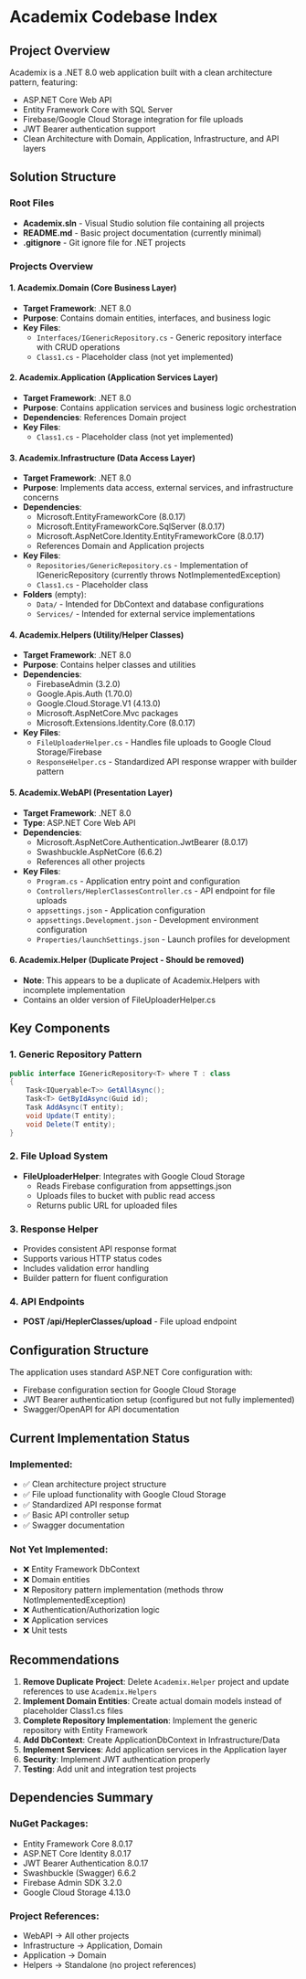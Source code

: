 # Academix Codebase Index

## Project Overview
Academix is a .NET 8.0 web application built with a clean architecture pattern, featuring:
- ASP.NET Core Web API
- Entity Framework Core with SQL Server
- Firebase/Google Cloud Storage integration for file uploads
- JWT Bearer authentication support
- Clean Architecture with Domain, Application, Infrastructure, and API layers

## Solution Structure

### Root Files
- **Academix.sln** - Visual Studio solution file containing all projects
- **README.md** - Basic project documentation (currently minimal)
- **.gitignore** - Git ignore file for .NET projects

### Projects Overview

#### 1. **Academix.Domain** (Core Business Layer)
- **Target Framework**: .NET 8.0
- **Purpose**: Contains domain entities, interfaces, and business logic
- **Key Files**:
  - `Interfaces/IGenericRepository.cs` - Generic repository interface with CRUD operations
  - `Class1.cs` - Placeholder class (not yet implemented)

#### 2. **Academix.Application** (Application Services Layer)
- **Target Framework**: .NET 8.0
- **Purpose**: Contains application services and business logic orchestration
- **Dependencies**: References Domain project
- **Key Files**:
  - `Class1.cs` - Placeholder class (not yet implemented)

#### 3. **Academix.Infrastructure** (Data Access Layer)
- **Target Framework**: .NET 8.0
- **Purpose**: Implements data access, external services, and infrastructure concerns
- **Dependencies**:
  - Microsoft.EntityFrameworkCore (8.0.17)
  - Microsoft.EntityFrameworkCore.SqlServer (8.0.17)
  - Microsoft.AspNetCore.Identity.EntityFrameworkCore (8.0.17)
  - References Domain and Application projects
- **Key Files**:
  - `Repositories/GenericRepository.cs` - Implementation of IGenericRepository (currently throws NotImplementedException)
  - `Class1.cs` - Placeholder class
- **Folders** (empty):
  - `Data/` - Intended for DbContext and database configurations
  - `Services/` - Intended for external service implementations

#### 4. **Academix.Helpers** (Utility/Helper Classes)
- **Target Framework**: .NET 8.0
- **Purpose**: Contains helper classes and utilities
- **Dependencies**:
  - FirebaseAdmin (3.2.0)
  - Google.Apis.Auth (1.70.0)
  - Google.Cloud.Storage.V1 (4.13.0)
  - Microsoft.AspNetCore.Mvc packages
  - Microsoft.Extensions.Identity.Core (8.0.17)
- **Key Files**:
  - `FileUploaderHelper.cs` - Handles file uploads to Google Cloud Storage/Firebase
  - `ResponseHelper.cs` - Standardized API response wrapper with builder pattern

#### 5. **Academix.WebAPI** (Presentation Layer)
- **Target Framework**: .NET 8.0
- **Type**: ASP.NET Core Web API
- **Dependencies**:
  - Microsoft.AspNetCore.Authentication.JwtBearer (8.0.17)
  - Swashbuckle.AspNetCore (6.6.2)
  - References all other projects
- **Key Files**:
  - `Program.cs` - Application entry point and configuration
  - `Controllers/HeplerClassesController.cs` - API endpoint for file uploads
  - `appsettings.json` - Application configuration
  - `appsettings.Development.json` - Development environment configuration
  - `Properties/launchSettings.json` - Launch profiles for development

#### 6. **Academix.Helper** (Duplicate Project - Should be removed)
- **Note**: This appears to be a duplicate of Academix.Helpers with incomplete implementation
- Contains an older version of FileUploaderHelper.cs

## Key Components

### 1. Generic Repository Pattern
```csharp
public interface IGenericRepository<T> where T : class
{
    Task<IQueryable<T>> GetAllAsync();
    Task<T> GetByIdAsync(Guid id);
    Task AddAsync(T entity);
    void Update(T entity);
    void Delete(T entity);
}
```

### 2. File Upload System
- **FileUploaderHelper**: Integrates with Google Cloud Storage
  - Reads Firebase configuration from appsettings.json
  - Uploads files to bucket with public read access
  - Returns public URL for uploaded files

### 3. Response Helper
- Provides consistent API response format
- Supports various HTTP status codes
- Includes validation error handling
- Builder pattern for fluent configuration

### 4. API Endpoints
- **POST /api/HeplerClasses/upload** - File upload endpoint

## Configuration Structure
The application uses standard ASP.NET Core configuration with:
- Firebase configuration section for Google Cloud Storage
- JWT Bearer authentication setup (configured but not fully implemented)
- Swagger/OpenAPI for API documentation

## Current Implementation Status

### Implemented:
- ✅ Clean architecture project structure
- ✅ File upload functionality with Google Cloud Storage
- ✅ Standardized API response format
- ✅ Basic API controller setup
- ✅ Swagger documentation

### Not Yet Implemented:
- ❌ Entity Framework DbContext
- ❌ Domain entities
- ❌ Repository pattern implementation (methods throw NotImplementedException)
- ❌ Authentication/Authorization logic
- ❌ Application services
- ❌ Unit tests

## Recommendations

1. **Remove Duplicate Project**: Delete `Academix.Helper` project and update references to use `Academix.Helpers`
2. **Implement Domain Entities**: Create actual domain models instead of placeholder Class1.cs files
3. **Complete Repository Implementation**: Implement the generic repository with Entity Framework
4. **Add DbContext**: Create ApplicationDbContext in Infrastructure/Data
5. **Implement Services**: Add application services in the Application layer
6. **Security**: Implement JWT authentication properly
7. **Testing**: Add unit and integration test projects

## Dependencies Summary

### NuGet Packages:
- Entity Framework Core 8.0.17
- ASP.NET Core Identity 8.0.17
- JWT Bearer Authentication 8.0.17
- Swashbuckle (Swagger) 6.6.2
- Firebase Admin SDK 3.2.0
- Google Cloud Storage 4.13.0

### Project References:
- WebAPI → All other projects
- Infrastructure → Application, Domain
- Application → Domain
- Helpers → Standalone (no project references) 